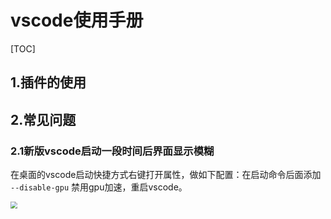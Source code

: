 # vscode使用手册

[TOC]



## 1.插件的使用

## 2.常见问题

### 2.1新版vscode启动一段时间后界面显示模糊

在桌面的vscode启动快捷方式右键打开属性，做如下配置：在启动命令后面添加  `--disable-gpu`  禁用gpu加速，重启vscode。

<img src="https://github.com/Youngygl/studyNotes/blob/master/assets/img/20200609004650.png" style="zoom: 67%;" />

